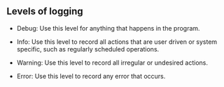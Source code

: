 ## Levels of logging

- Debug: Use this level for anything that happens in the program. 
   
- Info: Use this level to record all actions that are user driven or system specific, such as regularly scheduled operations.

- Warning: Use this level to record all irregular or undesired actions.

- Error: Use this level to record any error that occurs. 

